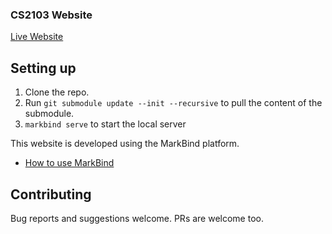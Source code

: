 ### CS2103 Website

[Live Website](https://nus-cs2103.github.io/website/)

## Setting up

1. Clone the repo.
2. Run `git submodule update --init --recursive` to pull the content of the submodule.
3. `markbind serve` to start the local server

This website is developed using the MarkBind platform.

* [How to use MarkBind](https://github.com/MarkBind/markbind-cli/wiki)

## Contributing

Bug reports and suggestions welcome. PRs are welcome too.